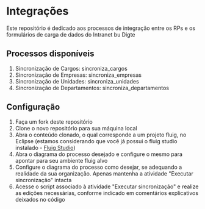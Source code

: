 # Integrações
Este repositório é dedicado aos processos de integração entre os RPs e os formulários de carga de dados do Intranet bu Digte

## Processos disponíveis
1. Sincronização de Cargos: sincroniza_cargos
2. Sincronização de Empresas: sincroniza_empresas
3. Sincronização de Unidades: sincroniza_unidades
4. Sincronização de Departamentos: sincroniza_departamentos

## Configuração
1. Faça um fork deste repositório
2. Clone o novo repositório para sua máquina local
3. Abra o conteúdo clonado, o qual corresponde a um projeto fluig, no Eclipse (estamos considerando que você já possui o fluig studio instalado - [Fluig Studio](https://tdn.totvs.com/display/public/fluig/Fluig+Studio))
4. Abra o diagrama do processo desejado e configure o mesmo para apontar para seu ambiente fluig alvo
5. Configure o diagrama do processo como desejar, se adequando a realidade da sua organização. Apenas mantenha a atividade "Executar sincronização" intacta
6. Acesse o script associado à atividade "Executar sincronização" e realize as edições necessárias, conforme indicado em comentários explicativos deixados no código
